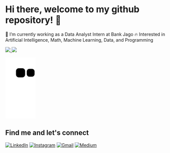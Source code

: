 
# Hi there, welcome to my github repository! 👋 

<p align="left">
 🔭 I’m currently working as a Data Analyst Intern at Bank Jago
 🔥 Interested in Artificial Intelligence, Math, Machine Learning, Data, and Programming
</p>
 
<p align="left">
<a href="https://github.com/farelarden">
  <img height="180em" src="https://github-readme-stats-eight-theta.vercel.app/api?username=mfajrin-id&show_icons=true&theme=algolia&include_all_commits=true&count_private=true"/>
  <img height="180em" src="https://github-readme-stats-eight-theta.vercel.app/api/top-langs/?username=mfajrin-id&layout=compact&langs_count=8&theme=algolia"/>
</a>
</p>

 ![Snake animation](https://github.com/rafaballerini/rafaballerini/blob/output/github-contribution-grid-snake.svg)

## Find me and let's connect 

<p>
  <a href="https://www.linkedin.com/in/mfajrin-id/" target="_blank"><img alt="LinkedIn" src="https://img.shields.io/badge/linkedin-%230077B5.svg?&style=for-the-badge&logo=linkedin&logoColor=white" /></a>  
  <a href="https://www.instagram.com/mfajrin.id/" target="_blank"><img alt="Instagram" src="https://img.shields.io/badge/instagram-%23E4405F.svg?&style=for-the-badge&logo=instagram&logoColor=white" /></a> 
  <a href="mailto:mfajrin.id@gmail.com" target="_blank"><img alt="Gmail" src="https://img.shields.io/badge/gmail-D14836?&style=for-the-badge&logo=gmail&logoColor=white"/></a> 
  <a href="https://medium.com/@mfajrin.id" target="_blank"><img alt="Medium" src="https://img.shields.io/badge/medium-%2312100E.svg?&style=for-the-badge&logo=medium&logoColor=white" /></a>  
</p>

